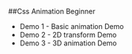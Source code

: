 ##Css Animation Beginner

<ul>
<li>Demo 1 - Basic animation Demo</li>
<li>Demo 2 - 2D transform Demo </li>
<li>Demo 3 - 3D animation Demo</li>
</ul>
